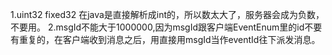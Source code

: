 1.uint32 fixed32 在java是直接解析成int的，所以数太大了，服务器会成为负数，不要用。
2.msgId不能大于1000000,因为msgId跟客户端EventEnum里的id不要有重复的，在客户端收到消息之后，用直接用msgId当作eventId往下派发消息。